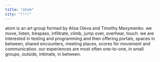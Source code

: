 ```yaml
---
title: "atom"
city: "!!!!"
---
```


atom is an art group formed by Alisa Oleva and Timothy Maxymenko. we move, listen, trespass, infiltrate, climb, jump over, overhear, touch. we are interested in testing and programming and then offering portals, spaces in between, shared encounters, meeting places, scores for movement and communication. our experiences are most often one-to-one, in small groups, outside, intimate, in between.
